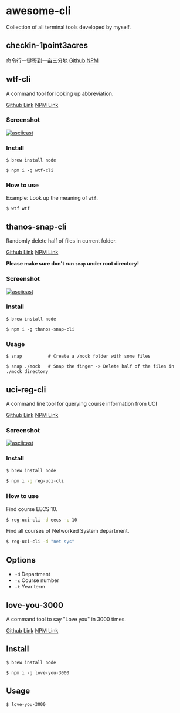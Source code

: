 # awesome-cli
Collection of all terminal tools developed by myself.

## checkin-1point3acres
命令行一键签到一亩三分地
[Github](https://github.com/Haixiang6123/checkin-1point3acres)
[NPM](https://www.npmjs.com/package/checkin-1point3acres)

## wtf-cli
A command tool for looking up abbreviation.

[Github Link](https://github.com/Haixiang6123/wtf-cli)
[NPM Link](https://www.npmjs.com/package/wtf-cli)

### Screenshot

[![asciicast](https://asciinema.org/a/amfz0RX1BXlJdEqGtdRzmj8Rm.svg)](https://asciinema.org/a/amfz0RX1BXlJdEqGtdRzmj8Rm)

### Install

```
$ brew install node

$ npm i -g wtf-cli
```

### How to use

Example: Look up the meaning of `wtf`.

```
$ wtf wtf
```

## thanos-snap-cli
Randomly delete half of files in current folder.

[Github Link](https://github.com/Haixiang6123/thanos-snap-cli)
[NPM Link](https://www.npmjs.com/package/thanos-snap-cli)

**Please make sure don't run `snap` under root directory!**

### Screenshot

[![asciicast](https://asciinema.org/a/g5RH9A8v9GIiVjl3XKn4l8zk5.svg)](https://asciinema.org/a/g5RH9A8v9GIiVjl3XKn4l8zk5)

### Install

```
$ brew install node

$ npm i -g thanos-snap-cli
```

### Usage

```
$ snap          # Create a /mock folder with some files

$ snap ./mock   # Snap the finger -> Delete half of the files in ./mock directory
```

## uci-reg-cli
A command line tool for querying course information from UCI

[Github Link](https://github.com/Haixiang6123/uci-reg-cli)
[NPM Link](https://www.npmjs.com/package/uci-reg-cli)

### Screenshot

[![asciicast](https://asciinema.org/a/LeTrH16cvp6Yq4NlSZY9fOcZP.svg)](https://asciinema.org/a/LeTrH16cvp6Yq4NlSZY9fOcZP)

### Install

```bash
$ brew install node

$ npm i -g reg-uci-cli
```

### How to use

Find course EECS 10.

```bash
$ reg-uci-cli -d eecs -c 10
```

Find all courses of Networked System department.

```bash
$ reg-uci-cli -d "net sys"
```

## Options

* `-d` Department 
* `-c` Course number
* `-t` Year term

## love-you-3000
A command tool to say "Love you" in 3000 times.

[Github Link](https://github.com/Haixiang6123/love-you-3000)
[NPM Link](https://www.npmjs.com/package/love-you-3000)

## Install

```
$ brew install node

$ npm i -g love-you-3000
```

## Usage

```
$ love-you-3000
```
